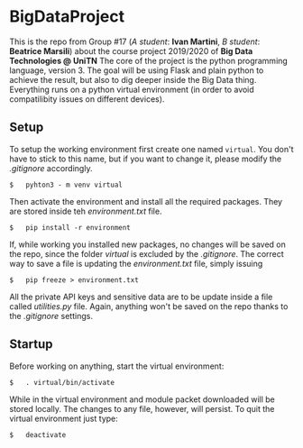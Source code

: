 # BigDataProject
This is the repo from Group #17 (*A student*: **Ivan Martini**, *B student*: **Beatrice Marsili**) about the course project 2019/2020 of **Big Data Technologies @ UniTN**
The core of the project is the python programming language, version 3. The goal will be using Flask and plain python to achieve the result, but also to dig deeper inside the Big Data thing. Everything runs on a python virtual environment (in order to avoid compatilibity issues on different devices).

## Setup
To setup the working environment first create one named `virtual`. You don't have to stick to this name, but if you want to change it, please modify the *.gitignore* accordingly. 

`
$	pyhton3 - m venv virtual
`

Then activate the environment and install all the required packages. They are stored inside teh *environment.txt* file.

`
$	pip install -r environment
`

If, while working you installed new packages, no changes will be saved on the repo, since the folder *virtual* is excluded by the *.gitignore*. The correct way to save a file is updating the *environment.txt* file, simply issuing

`
$	pip freeze > environment.txt
`

All the private API keys and sensitive data are to be update inside a file called *utilities.py* file. Again, anything won't be saved on the repo thanks to the *.gitignore* settings. 

## Startup
Before working on anything, start the virtual environment:

`
$ 	. virtual/bin/activate 
` 

While in the virtual environment and module packet downloaded will be stored locally. The changes to any file, however, will persist. To quit the virtual environment just type:

`
$ 	deactivate
` 